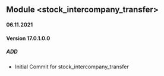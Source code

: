 ## Module  <stock_intercompany_transfer>

#### 06.11.2021
#### Version 17.0.1.0.0
##### ADD

- Initial Commit for stock_intercompany_transfer


